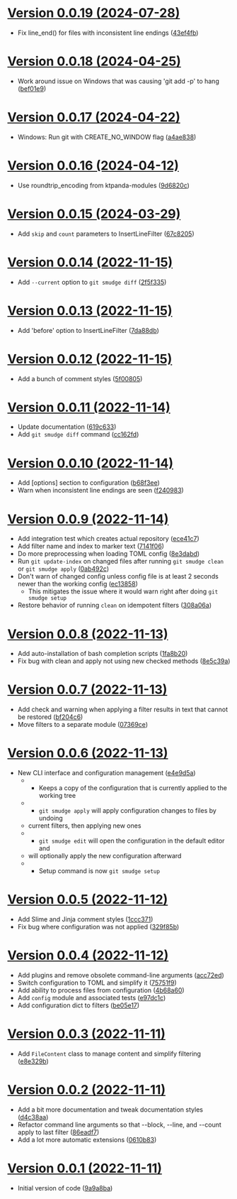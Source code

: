 [Version 0.0.19 (2024-07-28)](https://pypi.org/project/git_smudge/0.0.19/)
=============================

* Fix line_end() for files with inconsistent line endings ([43ef4fb](https://gitlab.com/ktpanda/git_smudge/-/commit/43ef4fb4dcd115f8110d28ef81d80feb4dc0f56b))


[Version 0.0.18 (2024-04-25)](https://pypi.org/project/git_smudge/0.0.18/)
=============================

* Work around issue on Windows that was causing 'git add -p' to hang ([bef01e9](https://gitlab.com/ktpanda/git_smudge/-/commit/bef01e90a116cca0b3cea478888aafbb87c233a5))


[Version 0.0.17 (2024-04-22)](https://pypi.org/project/git_smudge/0.0.17/)
=============================

* Windows: Run git with CREATE_NO_WINDOW flag ([a4ae838](https://gitlab.com/ktpanda/git_smudge/-/commit/a4ae838475c365e45d02e37c733ff78a5ceb2783))


[Version 0.0.16 (2024-04-12)](https://pypi.org/project/git_smudge/0.0.16/)
=============================

* Use roundtrip_encoding from ktpanda-modules ([9d6820c](https://gitlab.com/ktpanda/git_smudge/-/commit/9d6820c5b832dddf5fee6db5b09ec459a40dab1f))


[Version 0.0.15 (2024-03-29)](https://pypi.org/project/git_smudge/0.0.15/)
=============================

* Add `skip` and `count` parameters to InsertLineFilter ([67c8205](https://gitlab.com/ktpanda/git_smudge/-/commit/67c820579f882a4fedc90c20ecf5fc9e9dc32b31))


[Version 0.0.14 (2022-11-15)](https://pypi.org/project/git_smudge/0.0.14/)
=============================

* Add `--current` option to `git smudge diff` ([2f5f335](https://gitlab.com/ktpanda/git_smudge/-/commit/2f5f33535d7a9dbfb4f2ecc48552a63432a4e508))


[Version 0.0.13 (2022-11-15)](https://pypi.org/project/git_smudge/0.0.13/)
=============================

* Add 'before' option to InsertLineFilter ([7da88db](https://gitlab.com/ktpanda/git_smudge/-/commit/7da88dbcc205610876c79d17734b05f80813fa4f))


[Version 0.0.12 (2022-11-15)](https://pypi.org/project/git_smudge/0.0.12/)
=============================

* Add a bunch of comment styles ([5f00805](https://gitlab.com/ktpanda/git_smudge/-/commit/5f00805af45af6d204d267ee27255a4cf78bb019))


[Version 0.0.11 (2022-11-14)](https://pypi.org/project/git_smudge/0.0.11/)
=============================

* Update documentation ([619c633](https://gitlab.com/ktpanda/git_smudge/-/commit/619c63374372d9ec483107b4809b55b53ebfdee5))
* Add `git smudge diff` command ([cc162fd](https://gitlab.com/ktpanda/git_smudge/-/commit/cc162fde3baed858a80e5a9c8aabd692d8b3a1da))


[Version 0.0.10 (2022-11-14)](https://pypi.org/project/git_smudge/0.0.10/)
=============================

* Add [options] section to configuration ([b68f3ee](https://gitlab.com/ktpanda/git_smudge/-/commit/b68f3eec1618a3df82995e2164c72b8d8887b686))
* Warn when inconsistent line endings are seen ([f240983](https://gitlab.com/ktpanda/git_smudge/-/commit/f240983c690b528f20ae42ee9c36a1fdd75fc55d))


[Version 0.0.9 (2022-11-14)](https://pypi.org/project/git_smudge/0.0.9/)
============================

* Add integration test which creates actual repository ([ece41c7](https://gitlab.com/ktpanda/git_smudge/-/commit/ece41c723be9a7c8fa76fdadf82fe1c4f633e326))
* Add filter name and index to marker text ([7141f06](https://gitlab.com/ktpanda/git_smudge/-/commit/7141f06ff679d2d57d3743e5b8e85c64620202cb))
* Do more preprocessing when loading TOML config ([8e3dabd](https://gitlab.com/ktpanda/git_smudge/-/commit/8e3dabd2eea62f94155cc07b49834151a12f0b0e))
* Run `git update-index` on changed files after running `git smudge clean` or `git smudge apply` ([0ab492c](https://gitlab.com/ktpanda/git_smudge/-/commit/0ab492c91bab730f11f9f1c9c9e3c3beda2983d6))
* Don't warn of changed config unless config file is at least 2 seconds newer than the working config ([ec13858](https://gitlab.com/ktpanda/git_smudge/-/commit/ec13858b0e0c5c04c46a9369d6cd1d5d8d207b8d))
  * This mitigates the issue where it would warn right after doing `git smudge setup`
* Restore behavior of running `clean` on idempotent filters ([308a06a](https://gitlab.com/ktpanda/git_smudge/-/commit/308a06a4132ee7c183cf5740e4ee80caac8f0a2c))


[Version 0.0.8 (2022-11-13)](https://pypi.org/project/git_smudge/0.0.8/)
============================

* Add auto-installation of bash completion scripts ([1fa8b20](https://gitlab.com/ktpanda/git_smudge/-/commit/1fa8b20174a75710f77311e89859403d422cfc38))
* Fix bug with clean and apply not using new checked methods ([8e5c39a](https://gitlab.com/ktpanda/git_smudge/-/commit/8e5c39a198d2eeab9641e205fde3fa9034116a5d))


[Version 0.0.7 (2022-11-13)](https://pypi.org/project/git_smudge/0.0.7/)
============================

* Add check and warning when applying a filter results in text that cannot be restored ([bf204c6](https://gitlab.com/ktpanda/git_smudge/-/commit/bf204c66a62af9a5d97c89a07bab1026069dcf63))
* Move filters to a separate module ([07369ce](https://gitlab.com/ktpanda/git_smudge/-/commit/07369cecbe582a0f645b0c72d05dce49fb346812))


[Version 0.0.6 (2022-11-13)](https://pypi.org/project/git_smudge/0.0.6/)
============================

* New CLI interface and configuration management ([e4e9d5a](https://gitlab.com/ktpanda/git_smudge/-/commit/e4e9d5ab938a6fdfa8f59e397accd574777c54b9))
  * * Keeps a copy of the configuration that is currently applied to the working tree
  * * `git smudge apply` will apply configuration changes to files by undoing
  *   current filters, then applying new ones
  * * `git smudge edit` will open the configuration in the default editor and
  *   will optionally apply the new configuration afterward
  * * Setup command is now `git smudge setup`


[Version 0.0.5 (2022-11-12)](https://pypi.org/project/git_smudge/0.0.5/)
============================

* Add Slime and Jinja comment styles ([1ccc371](https://gitlab.com/ktpanda/git_smudge/-/commit/1ccc371745113f68d746b0cce8df09eb7c1b7b7d))
* Fix bug where configuration was not applied ([329f85b](https://gitlab.com/ktpanda/git_smudge/-/commit/329f85b92e0c3bbdd7a3f8df0fc2962315eb2b21))


[Version 0.0.4 (2022-11-12)](https://pypi.org/project/git_smudge/0.0.4/)
============================

* Add plugins and remove obsolete command-line arguments ([acc72ed](https://gitlab.com/ktpanda/git_smudge/-/commit/acc72eda907b543cd2ff0357f0246bac04ae2f18))
* Switch configuration to TOML and simplify it ([75751f9](https://gitlab.com/ktpanda/git_smudge/-/commit/75751f9a9e8907af14877daf70f157500ad80080))
* Add ability to process files from configuration ([4b68a60](https://gitlab.com/ktpanda/git_smudge/-/commit/4b68a60cbea2373722bb137f53baddd6ccad349a))
* Add `config` module and associated tests ([e97dc1c](https://gitlab.com/ktpanda/git_smudge/-/commit/e97dc1c84c1937e8a25a56a5c49e400e45e1043e))
* Add configuration dict to filters ([be05e17](https://gitlab.com/ktpanda/git_smudge/-/commit/be05e17255ca6987eaca6311b9dc5f09fcc067a5))


[Version 0.0.3 (2022-11-11)](https://pypi.org/project/git_smudge/0.0.3/)
============================

* Add `FileContent` class to manage content and simplify filtering ([e8e329b](https://gitlab.com/ktpanda/git_smudge/-/commit/e8e329b8bd124b3fe011cb309ab350469c960979))


[Version 0.0.2 (2022-11-11)](https://pypi.org/project/git_smudge/0.0.2/)
============================

* Add a bit more documentation and tweak documentation styles ([d4c38aa](https://gitlab.com/ktpanda/git_smudge/-/commit/d4c38aa3b441ef3514eb40a8503fd65acec1c6f2))
* Refactor command line arguments so that --block, --line, and --count apply to last filter ([86eadf7](https://gitlab.com/ktpanda/git_smudge/-/commit/86eadf7b449127740de91020ce1a12472b892986))
* Add a lot more automatic extensions ([0610b83](https://gitlab.com/ktpanda/git_smudge/-/commit/0610b833ecaae7ccdd95f70fde59b67204945d9a))


[Version 0.0.1 (2022-11-11)](https://pypi.org/project/git_smudge/0.0.1/)
============================

* Initial version of code ([9a9a8ba](https://gitlab.com/ktpanda/git_smudge/-/commit/9a9a8ba7038ae10eaf7bc8e77ef5c267400ae050))

